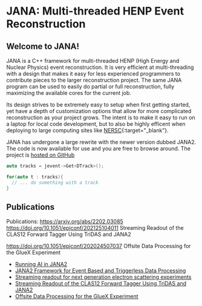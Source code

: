 
# JANA: Multi-threaded HENP Event Reconstruction


## Welcome to JANA!

JANA is a C++ framework for multi-threaded HENP (High Energy and Nuclear Physics)  event reconstruction.
It is very efficient at multi-threading with a design that makes it easy for less experienced programmers
to contribute pieces to the larger reconstruction project. The same JANA program can be used to easily
do partial or full reconstruction, fully maximizing the available cores for the current job.

Its design strives to be extremely easy to setup when first getting started, yet have a depth of customization
options that allow for more complicated reconstruction as your project grows. The intent is to make it easy to
run on a laptop for local code development, but to also be highly efficent when deploying to large computing
sites like [NERSC](http://www.nersc.gov/){:target="_blank"}.

JANA has undergone a large rewrite with the newer version dubbed JANA2. The code is now available for use
and you are free to browse around. The project is 
[hosted on GitHub](https://github.com/JeffersonLab/JANA2)

```cpp
auto tracks = jevent->Get<DTrack>();

for(auto t : tracks){
  // ... do something with a track
}
```

## Publications

Publications:
https://arxiv.org/abs/2202.03085 
https://doi.org/10.1051/epjconf/202125104011 Streaming Readout of the CLAS12 Forward Tagger Using TriDAS and JANA2

https://doi.org/10.1051/epjconf/202024507037 Offsite Data Processing for the GlueX Experiment

- [Running AI in JANA2](https://indico.cern.ch/event/1238718/contributions/5431992/attachments/2691231/4670186/2023-07-27_Running-AI-in-JANA2.pdf)
- [JANA2 Framework for Event Based and Triggerless Data Processing](https://doi.org/10.1051/epjconf/202024501022)
- [Streaming readout for next generation electron scattering experiments](https://arxiv.org/abs/2202.03085)
- [Streaming Readout of the CLAS12 Forward Tagger Using TriDAS and JANA2](https://arxiv.org/abs/2104.11388)
- [Offsite Data Processing for the GlueX Experiment](https://doi.org/10.1051/epjconf/202024507037)


